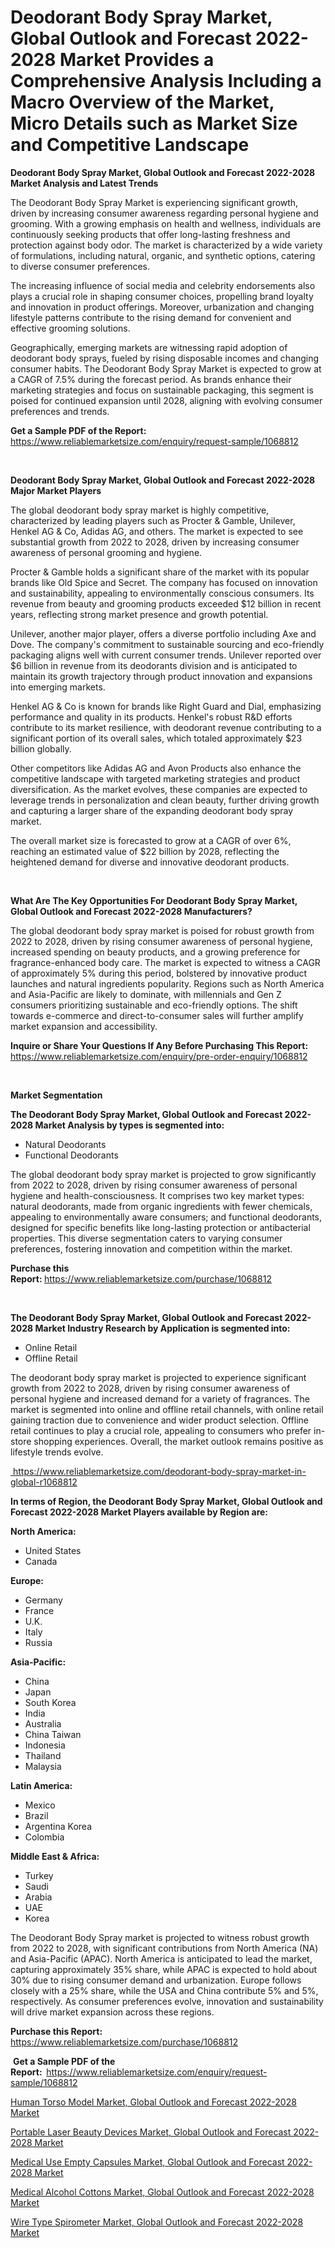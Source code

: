 <p><h1>Deodorant Body Spray Market, Global Outlook and Forecast 2022-2028 Market Provides a Comprehensive Analysis Including a Macro Overview of the Market, Micro Details such as Market Size and Competitive Landscape</h1></p><p><strong>Deodorant Body Spray Market, Global Outlook and Forecast 2022-2028 Market Analysis and Latest Trends</strong></p>
<p><p>The Deodorant Body Spray Market is experiencing significant growth, driven by increasing consumer awareness regarding personal hygiene and grooming. With a growing emphasis on health and wellness, individuals are continuously seeking products that offer long-lasting freshness and protection against body odor. The market is characterized by a wide variety of formulations, including natural, organic, and synthetic options, catering to diverse consumer preferences.</p><p>The increasing influence of social media and celebrity endorsements also plays a crucial role in shaping consumer choices, propelling brand loyalty and innovation in product offerings. Moreover, urbanization and changing lifestyle patterns contribute to the rising demand for convenient and effective grooming solutions. </p><p>Geographically, emerging markets are witnessing rapid adoption of deodorant body sprays, fueled by rising disposable incomes and changing consumer habits. The Deodorant Body Spray Market is expected to grow at a CAGR of 7.5% during the forecast period. As brands enhance their marketing strategies and focus on sustainable packaging, this segment is poised for continued expansion until 2028, aligning with evolving consumer preferences and trends.</p></p>
<p><strong>Get a Sample PDF of the Report:&nbsp;</strong> <a href="https://www.reliablemarketsize.com/enquiry/request-sample/1068812?utm_campaign=1943&utm_medium=2&utm_source=Github&utm_content=ia&utm_term=21032025&utm_id=deodorant-body-spray-market-global-outlook-and-forecast-2022-2028">https://www.reliablemarketsize.com/enquiry/request-sample/1068812</a></p>
<p>&nbsp;</p>
<p><strong>Deodorant Body Spray Market, Global Outlook and Forecast 2022-2028 Major Market Players</strong></p>
<p><p>The global deodorant body spray market is highly competitive, characterized by leading players such as Procter & Gamble, Unilever, Henkel AG & Co, Adidas AG, and others. The market is expected to see substantial growth from 2022 to 2028, driven by increasing consumer awareness of personal grooming and hygiene.</p><p>Procter & Gamble holds a significant share of the market with its popular brands like Old Spice and Secret. The company has focused on innovation and sustainability, appealing to environmentally conscious consumers. Its revenue from beauty and grooming products exceeded $12 billion in recent years, reflecting strong market presence and growth potential.</p><p>Unilever, another major player, offers a diverse portfolio including Axe and Dove. The company's commitment to sustainable sourcing and eco-friendly packaging aligns well with current consumer trends. Unilever reported over $6 billion in revenue from its deodorants division and is anticipated to maintain its growth trajectory through product innovation and expansions into emerging markets.</p><p>Henkel AG & Co is known for brands like Right Guard and Dial, emphasizing performance and quality in its products. Henkel's robust R&D efforts contribute to its market resilience, with deodorant revenue contributing to a significant portion of its overall sales, which totaled approximately $23 billion globally.</p><p>Other competitors like Adidas AG and Avon Products also enhance the competitive landscape with targeted marketing strategies and product diversification. As the market evolves, these companies are expected to leverage trends in personalization and clean beauty, further driving growth and capturing a larger share of the expanding deodorant body spray market.</p><p>The overall market size is forecasted to grow at a CAGR of over 6%, reaching an estimated value of $22 billion by 2028, reflecting the heightened demand for diverse and innovative deodorant products.</p></p>
<p>&nbsp;</p>
<p><strong>What Are The Key Opportunities For Deodorant Body Spray Market, Global Outlook and Forecast 2022-2028 Manufacturers?</strong></p>
<p><p>The global deodorant body spray market is poised for robust growth from 2022 to 2028, driven by rising consumer awareness of personal hygiene, increased spending on beauty products, and a growing preference for fragrance-enhanced body care. The market is expected to witness a CAGR of approximately 5% during this period, bolstered by innovative product launches and natural ingredients popularity. Regions such as North America and Asia-Pacific are likely to dominate, with millennials and Gen Z consumers prioritizing sustainable and eco-friendly options. The shift towards e-commerce and direct-to-consumer sales will further amplify market expansion and accessibility.</p></p>
<p><strong>Inquire or Share Your Questions If Any Before Purchasing This Report:</strong> <a href="https://www.reliablemarketsize.com/enquiry/pre-order-enquiry/1068812?utm_campaign=1943&utm_medium=2&utm_source=Github&utm_content=ia&utm_term=21032025&utm_id=deodorant-body-spray-market-global-outlook-and-forecast-2022-2028">https://www.reliablemarketsize.com/enquiry/pre-order-enquiry/1068812</a></p>
<p>&nbsp;</p>
<p><strong>Market Segmentation</strong></p>
<p><strong>The Deodorant Body Spray Market, Global Outlook and Forecast 2022-2028 Market Analysis by types is segmented into:</strong></p>
<p><ul><li>Natural Deodorants</li><li>Functional Deodorants</li></ul></p>
<p><p>The global deodorant body spray market is projected to grow significantly from 2022 to 2028, driven by rising consumer awareness of personal hygiene and health-consciousness. It comprises two key market types: natural deodorants, made from organic ingredients with fewer chemicals, appealing to environmentally aware consumers; and functional deodorants, designed for specific benefits like long-lasting protection or antibacterial properties. This diverse segmentation caters to varying consumer preferences, fostering innovation and competition within the market.</p></p>
<p><strong>Purchase this Report:&nbsp;</strong><a href="https://www.reliablemarketsize.com/purchase/1068812?utm_campaign=1943&utm_medium=2&utm_source=Github&utm_content=ia&utm_term=21032025&utm_id=deodorant-body-spray-market-global-outlook-and-forecast-2022-2028">https://www.reliablemarketsize.com/purchase/1068812</a></p>
<p>&nbsp;</p>
<p><strong>The Deodorant Body Spray Market, Global Outlook and Forecast 2022-2028 Market Industry Research by Application is segmented into:</strong></p>
<p><ul><li>Online Retail</li><li>Offline Retail</li></ul></p>
<p><p>The deodorant body spray market is projected to experience significant growth from 2022 to 2028, driven by rising consumer awareness of personal hygiene and increased demand for a variety of fragrances. The market is segmented into online and offline retail channels, with online retail gaining traction due to convenience and wider product selection. Offline retail continues to play a crucial role, appealing to consumers who prefer in-store shopping experiences. Overall, the market outlook remains positive as lifestyle trends evolve.</p></p>
<p><a href="https://www.reliablemarketsize.com/deodorant-body-spray-market-in-global-r1068812?utm_campaign=1943&utm_medium=2&utm_source=Github&utm_content=ia&utm_term=21032025&utm_id=deodorant-body-spray-market-global-outlook-and-forecast-2022-2028">&nbsp;https://www.reliablemarketsize.com/deodorant-body-spray-market-in-global-r1068812</a></p>
<p><strong>In terms of Region, the Deodorant Body Spray Market, Global Outlook and Forecast 2022-2028 Market Players available by Region are:</strong></p>
<p>
    <p> <strong> North America: </strong>
        <ul>
            <li>United States</li>
            <li>Canada</li>
        </ul>
        </p> 
    <p> <strong> Europe: </strong>
        <ul>
            <li>Germany</li>
            <li>France</li>
            <li>U.K.</li>
            <li>Italy</li>
            <li>Russia</li>
        </ul>
        </p> 
    <p> <strong> Asia-Pacific: </strong>
        <ul>
            <li>China</li>
            <li>Japan</li>
            <li>South Korea</li>
            <li>India</li>
            <li>Australia</li>
            <li>China Taiwan</li>
            <li>Indonesia</li>
            <li>Thailand</li>
            <li>Malaysia</li>
        </ul>
        </p> 
    <p> <strong> Latin America: </strong>
        <ul>
            <li>Mexico</li>
            <li>Brazil</li>
            <li>Argentina Korea</li>
            <li>Colombia</li>
        </ul>
        </p> 
    <p> <strong> Middle East & Africa: </strong>
        <ul>
            <li>Turkey</li>
            <li>Saudi</li>
            <li>Arabia</li>
            <li>UAE</li>
            <li>Korea</li>
        </ul>
    </p>
    </p>
<p><p>The Deodorant Body Spray market is projected to witness robust growth from 2022 to 2028, with significant contributions from North America (NA) and Asia-Pacific (APAC). North America is anticipated to lead the market, capturing approximately 35% share, while APAC is expected to hold about 30% due to rising consumer demand and urbanization. Europe follows closely with a 25% share, while the USA and China contribute 5% and 5%, respectively. As consumer preferences evolve, innovation and sustainability will drive market expansion across these regions.</p></p>
<p><strong>Purchase this Report: </strong><a href="https://www.reliablemarketsize.com/purchase/1068812?utm_campaign=1943&utm_medium=2&utm_source=Github&utm_content=ia&utm_term=21032025&utm_id=deodorant-body-spray-market-global-outlook-and-forecast-2022-2028">https://www.reliablemarketsize.com/purchase/1068812</a></p>
<p>&nbsp;<strong>Get a Sample PDF of the Report:&nbsp;&nbsp;</strong><a href="https://www.reliablemarketsize.com/enquiry/request-sample/1068812?utm_campaign=1943&utm_medium=2&utm_source=Github&utm_content=ia&utm_term=21032025&utm_id=deodorant-body-spray-market-global-outlook-and-forecast-2022-2028">https://www.reliablemarketsize.com/enquiry/request-sample/1068812</a></p>
<p><strong></strong></p>
<p><p><a href="https://github.com/safatabhee/Market-Research-Report-List-1/blob/main/human-torso-model-market-global-outlook-and-forecast-2022-2028-market.md?utm_campaign=1943&utm_medium=2&utm_source=Github&utm_content=ia&utm_term=21032025&utm_id=deodorant-body-spray-market-global-outlook-and-forecast-2022-2028">Human Torso Model Market, Global Outlook and Forecast 2022-2028 Market</a></p><p><a href="https://github.com/resiebustin/Market-Research-Report-List-1/blob/main/portable-laser-beauty-devices-market-global-outlook-and-forecast-2022-2028-market.md?utm_campaign=1943&utm_medium=2&utm_source=Github&utm_content=ia&utm_term=21032025&utm_id=deodorant-body-spray-market-global-outlook-and-forecast-2022-2028">Portable Laser Beauty Devices Market, Global Outlook and Forecast 2022-2028 Market</a></p><p><a href="https://github.com/rndwazeri/Market-Research-Report-List-1/blob/main/medical-use-empty-capsules-market-global-outlook-and-forecast-2022-2028-market.md?utm_campaign=1943&utm_medium=2&utm_source=Github&utm_content=ia&utm_term=21032025&utm_id=deodorant-body-spray-market-global-outlook-and-forecast-2022-2028">Medical Use Empty Capsules Market, Global Outlook and Forecast 2022-2028 Market</a></p><p><a href="https://github.com/dubelsuehsik/Market-Research-Report-List-1/blob/main/medical-alcohol-cottons-market-global-outlook-and-forecast-2022-2028-market.md?utm_campaign=1943&utm_medium=2&utm_source=Github&utm_content=ia&utm_term=21032025&utm_id=deodorant-body-spray-market-global-outlook-and-forecast-2022-2028">Medical Alcohol Cottons Market, Global Outlook and Forecast 2022-2028 Market</a></p><p><a href="https://github.com/lolahberkik5/Market-Research-Report-List-1/blob/main/wire-type-spirometer-market-global-outlook-and-forecast-2022-2028-market.md?utm_campaign=1943&utm_medium=2&utm_source=Github&utm_content=ia&utm_term=21032025&utm_id=deodorant-body-spray-market-global-outlook-and-forecast-2022-2028">Wire Type Spirometer Market, Global Outlook and Forecast 2022-2028 Market</a></p></p>